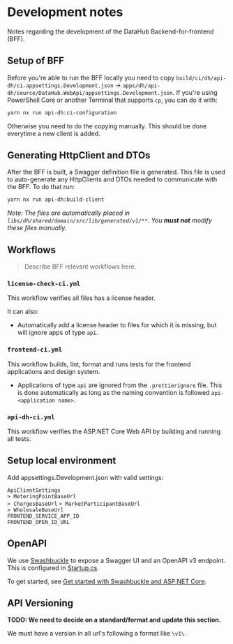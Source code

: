 # Development notes

Notes regarding the development of the DataHub Backend-for-frontend (BFF).

## Setup of BFF

Before you're able to run the BFF locally you need to copy
`build/ci/dh/api-dh/ci.appsettings.Development.json` ->
`apps/dh/api-dh/source/DataHub.WebApi/appsettings.Development.json`.
If you're using PowerShell Core or another Terminal that supports `cp`,
you can do it with:

```sh
yarn nx run api-dh:ci-configuration
```

Otherwise you need to do the copying manually. This should be done everytime a
new client is added.

## Generating HttpClient and DTOs

After the BFF is built, a Swagger definition file is generated. This file is
used to auto-generate any HttpClients and DTOs needed to communicate with the
BFF. To do that run:

```sh
yarn nx run api-dh:build-client
```

*Note: The files are automatically placed in
`libs/dh/shared/domain/src/lib/generated/v1/**`. You **must not** modify these
files manually.*

## Workflows

> Describe BFF relevant workflows here.

### `license-check-ci.yml`

This workflow verifies all files has a license header.

It can also:

- Automatically add a license header to files for which it is missing, but will ignore apps of type `api`.

### `frontend-ci.yml`

This workflow builds, lint, format and runs tests for the frontend applications and design system.

- Applications of type `api` are ignored from the `.prettierignore` file. This is done automatically as long as the naming convention is followed `api-<application name>`.

### `api-dh-ci.yml`

This workflow verifies the ASP.NET Core Web API by building and running all tests.

## Setup local environment

Add appsettings.Development.json with valid settings:

`ApiClientSettings`  
`> MeteringPointBaseUrl`  
`> ChargesBaseUrl`
`> MarketParticipantBaseUrl`  
`> WholesaleBaseUrl`  
`FRONTEND_SERVICE_APP_ID`  
`FRONTEND_OPEN_ID_URL`

## OpenAPI

We use [Swashbuckle](https://github.com/domaindrivendev/Swashbuckle.AspNetCore) to expose a Swagger UI and an OpenAPI v3 endpoint. This is configured in [Startup.cs](../source/DataHub.WebApi/Startup.cs).

To get started, see [Get started with Swashbuckle and ASP.NET Core](https://docs.microsoft.com/en-us/aspnet/core/tutorials/getting-started-with-swashbuckle?view=aspnetcore-5.0&tabs=visual-studio).

## API Versioning

**TODO: We need to decide on a standard/format and update this section.**

We must have a version in all url's following a format like `\v1\`.
